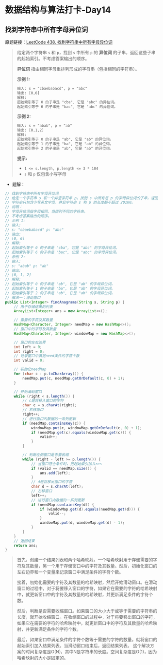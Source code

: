 # 数据结构与算法打卡-Day14

## 找到字符串中所有字母异位词

原题链接：[LeetCode 438. 找到字符串中所有字母异位词](https://leetcode-cn.com/problems/find-all-anagrams-in-a-string/)

> 给定两个字符串 `s` 和 `p`，找到 `s` 中所有 `p` 的 **异位词** 的子串，返回这些子串的起始索引。不考虑答案输出的顺序。
>
> **异位词** 指由相同字母重排列形成的字符串（包括相同的字符串）。
>
>  
>
> **示例 1:**
>
> ```tex
> 输入: s = "cbaebabacd", p = "abc"
> 输出: [0,6]
> 解释:
> 起始索引等于 0 的子串是 "cba", 它是 "abc" 的异位词。
> 起始索引等于 6 的子串是 "bac", 它是 "abc" 的异位词。
> ```
>
> **示例 2:**
>
> ```tex
> 输入: s = "abab", p = "ab"
> 输出: [0,1,2]
> 解释:
> 起始索引等于 0 的子串是 "ab", 它是 "ab" 的异位词。
> 起始索引等于 1 的子串是 "ba", 它是 "ab" 的异位词。
> 起始索引等于 2 的子串是 "ab", 它是 "ab" 的异位词。
> ```
>
>  
>
> **提示:**
>
> - `1 <= s.length, p.length <= 3 * 104`
> - `s` 和 `p` 仅包含小写字母

- 题解： 

```java
// 找到字符串中所有字母异位词
// 给定一个字符串 s 和一个非空字符串 p，找到 s 中所有是 p 的字母异位词的子串，返回这些子串的起始索引。
// 字符串只包含小写英文字母，并且字符串 s 和 p 的长度都不超过 20100。
// 说明：
// 字母异位词指字母相同，但排列不同的字符串。
// 不考虑答案输出的顺序。
// 示例 1:
// 输入:
// s: "cbaebabacd" p: "abc"
// 输出:
// [0, 6]
// 解释:
// 起始索引等于 0 的子串是 "cba", 它是 "abc" 的字母异位词。
// 起始索引等于 6 的子串是 "bac", 它是 "abc" 的字母异位词。
// 示例 2:
// 输入:
// s: "abab" p: "ab"
// 输出:
// [0, 1, 2]
// 解释:
// 起始索引等于 0 的子串是 "ab", 它是 "ab" 的字母异位词。
// 起始索引等于 1 的子串是 "ba", 它是 "ab" 的字母异位词。
// 起始索引等于 2 的子串是 "ab", 它是 "ab" 的字母异位词。
// 解法一：滑动窗口
public List<Integer> findAnagrams(String s, String p) {
    // 用于存储结果的列表
    ArrayList<Integer> ans = new ArrayList<>();

    // 需要的字符及其数量
    HashMap<Character, Integer> needMap = new HashMap<>();
    // 窗口中的字符及其数量
    HashMap<Character, Integer> windowMap = new HashMap<>();

    // 窗口的左右边界
    int left = 0;
    int right = 0;
    // 记录窗口中满足need条件的字符个数
    int valid = 0;

    // 初始化needMap
    for (char c : p.toCharArray()) {
        needMap.put(c, needMap.getOrDefault(c, 0) + 1);
    }

    // 开始滑动窗口
    while (right < s.length()) {
        // c是将移入窗口的字符
        char c = s.charAt(right);
        // 右移窗口
        right++;
        // 进行窗口内数据的一系列更新
        if (needMap.containsKey(c)) {
            windowMap.put(c, windowMap.getOrDefault(c, 0) + 1);
            if (needMap.get(c).equals(windowMap.get(c))) {
                valid++;
            }
        }

        // 判断左侧窗口是否要收缩
        while (right - left >= p.length()) {
            // 当窗口符合条件时，把起始索引加入res
            if (valid == needMap.size()) {
                ans.add(left);
            }
            // d是将移出窗口的字符
            char d = s.charAt(left);
            // 左移窗口
            left++;
            // 进行窗口内数据的一系列更新
            if (needMap.containsKey(d)) {
                if (windowMap.get(d).equals(needMap.get(d))) {
                    valid--;
                }
                windowMap.put(d, windowMap.get(d) - 1);
            }
        }
    }
    // 返回结果
    return ans;
}
```

> 首先，创建一个结果列表和两个哈希映射。一个哈希映射用于存储需要的字符及其数量，另一个用于存储窗口中的字符及其数量。然后，初始化窗口的左右边界和一个变量来记录窗口中满足条件的字符个数。  
>
> 
>
> 接着，初始化需要的字符及其数量的哈希映射，然后开始滑动窗口。在滑动窗口的过程中，对于将要移入窗口的字符，如果它在需要的字符的哈希映射中，就更新窗口中的字符及其数量的哈希映射，并更新满足条件的字符个数。  
>
> 
>
> 然后，判断是否需要收缩窗口。如果窗口的大小大于或等于需要的字符串的长度，就开始收缩窗口。在收缩窗口的过程中，对于将要移出窗口的字符，如果它在需要的字符的哈希映射中，就更新窗口中的字符及其数量的哈希映射，并更新满足条件的字符个数。  
>
> 
>
> 最后，如果窗口中满足条件的字符个数等于需要的字符的数量，就将窗口的起始索引加入结果列表。当滑动窗口结束后，返回结果列表。  这个解决方案的时间复杂度是O(N)，其中N是字符串的长度。空间复杂度是O(1)，因为哈希映射的大小是固定的。



